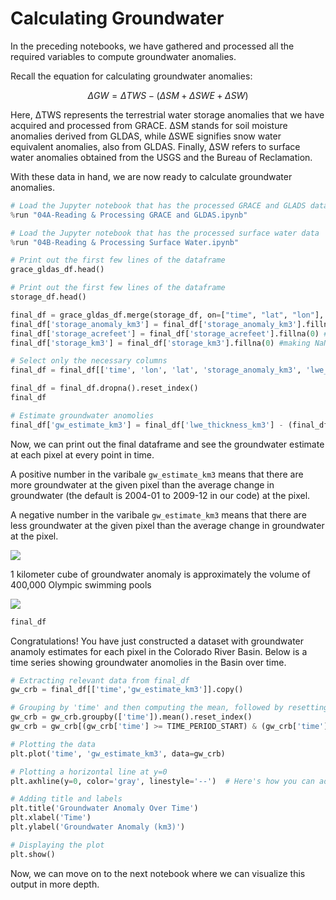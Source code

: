 # Calculating Groundwater

In the preceding notebooks, we have gathered and processed all the required variables to compute groundwater anomalies.

Recall the equation for calculating groundwater anomalies:

$$ΔGW = ΔTWS - (ΔSM + ΔSWE + ΔSW)$$

Here, ΔTWS represents the terrestrial water storage anomalies that we have acquired and processed from GRACE. ΔSM stands for soil moisture anomalies derived from GLDAS, while ΔSWE signifies snow water equivalent anomalies, also from GLDAS. Finally, ΔSW refers to surface water anomalies obtained from the USGS and the Bureau of Reclamation.

With these data in hand, we are now ready to calculate groundwater anomalies.

```python
# Load the Jupyter notebook that has the processed GRACE and GLADS data
%run "04A-Reading & Processing GRACE and GLDAS.ipynb"
```

```python
# Load the Jupyter notebook that has the processed surface water data
%run "04B-Reading & Processing Surface Water.ipynb"
```

```python
# Print out the first few lines of the dataframe
grace_gldas_df.head()
```

```python
# Print out the first few lines of the dataframe
storage_df.head()
```

```python
final_df = grace_gldas_df.merge(storage_df, on=["time", "lat", "lon"], how="outer")
final_df['storage_anomaly_km3'] = final_df['storage_anomaly_km3'].fillna(0) #making NaN values 0 for reservoir data
final_df['storage_acrefeet'] = final_df['storage_acrefeet'].fillna(0) #making NaN values 0 for reservoir data
final_df['storage_km3'] = final_df['storage_km3'].fillna(0) #making NaN values 0 for reservoir data

# Select only the necessary columns
final_df = final_df[['time', 'lon', 'lat', 'storage_anomaly_km3', 'lwe_thickness_km3', 'uncertainty_km3', 'SWE_anomaly_km3', 'RM_anomaly_km3']]
```

```python
final_df = final_df.dropna().reset_index()
final_df
```

```python
# Estimate groundwater anomolies
final_df['gw_estimate_km3'] = final_df['lwe_thickness_km3'] - (final_df['SWE_anomaly_km3'] + final_df['RM_anomaly_km3'] + final_df['storage_anomaly_km3'])
```

Now, we can print out the final dataframe and see the groundwater estimate at each pixel at every point in time. 

A positive number in the varibale `gw_estimate_km3` means that there are more groundwater at the given pixel than the average change in groundwater (the default is 2004-01 to 2009-12 in our code) at the pixel.

A negative number in the varibale `gw_estimate_km3` means that there are less groundwater at the given pixel than the average change in groundwater at the pixel.

<img src="{{site.url }}{{site.baseurl }}/assets/img/groundwater_anomaly.png">

1 kilometer cube of groundwater anomaly is approximately the volume of 400,000 Olympic swimming pools

<img src="{{site.url }}{{site.baseurl }}/assets/img/swimming_pool.png">

```python
final_df
```

Congratulations! You have just constructed a dataset with groundwater anamoly estimates for each pixel in the Colorado River Basin. Below is a time series showing groundwater anomolies in the Basin over time.

```python
# Extracting relevant data from final_df
gw_crb = final_df[['time','gw_estimate_km3']].copy()

# Grouping by 'time' and then computing the mean, followed by resetting the index
gw_crb = gw_crb.groupby(['time']).mean().reset_index()
gw_crb = gw_crb[(gw_crb['time'] >= TIME_PERIOD_START) & (gw_crb['time'] <= TIME_PERIOD_END)]

# Plotting the data
plt.plot('time', 'gw_estimate_km3', data=gw_crb)

# Plotting a horizontal line at y=0
plt.axhline(y=0, color='gray', linestyle='--')  # Here's how you can add the line. Adjust color and linestyle as needed.

# Adding title and labels
plt.title('Groundwater Anomaly Over Time')
plt.xlabel('Time')
plt.ylabel('Groundwater Anomaly (km3)')

# Displaying the plot
plt.show()
```

Now, we can move on to the next notebook where we can visualize this output in more depth. 
